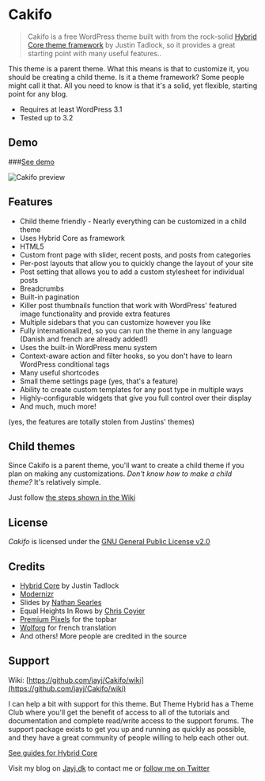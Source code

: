 # Cakifo

> Cakifo is a free WordPress theme built with from the rock-solid [Hybrid Core theme framework](http://themehybrid.com/hybrid-core "Hybrid Core") by Justin Tadlock, so it provides a great starting point with many useful features..

This theme is a parent theme. What this means is that to customize it, you should be creating a child theme. Is it a theme framework? Some people might call it that. All you need to know is that it's a solid, yet flexible, starting point for any blog.

* Requires at least WordPress 3.1
* Tested up to 3.2

## Demo

###[See demo](http://wpthemes.jayj.dk/cakifo/)

![Cakifo preview](http://i.imgur.com/rUY1z.png)

## Features

* Child theme friendly - Nearly everything can be customized in a child theme
* Uses Hybrid Core as framework
* HTML5
* Custom front page with slider, recent posts, and posts from categories
* Per-post layouts that allow you to quickly change the layout of your site
* Post setting that allows you to add a custom stylesheet for individual posts
* Breadcrumbs
* Built-in pagination
* Killer post thumbnails function that work with WordPress' featured image functionality and provide extra features
* Multiple sidebars that you can customize however you like
* Fully internationalized, so you can run the theme in any language (Danish and french are already added!)
* Uses the built-in WordPress menu system
* Context-aware action and filter hooks, so you don't have to learn WordPress conditional tags
* Many useful shortcodes
* Small theme settings page (yes, that's a feature)
* Ability to create custom templates for any post type in multiple ways
* Highly-configurable widgets that give you full control over their display
* And much, much more!

(yes, the features are totally stolen from Justins' themes)

## Child themes

Since Cakifo is a parent theme, you'll want to create a child theme if you plan on making any customizations. *Don't know how to make a child theme?* It's relatively simple.

Just follow [the steps shown in the Wiki](https://github.com/jayj/Cakifo/wiki/Child-themes)

## License

<em>Cakifo</em> is licensed under the [GNU General Public License v2.0](http://www.gnu.org/licenses/gpl-2.0.html)

## Credits

* [Hybrid Core](http://themehybrid.com/hybrid-core "Hybrid Core") by Justin Tadlock
* [Modernizr](http://modernizr.com)
* Slides by [Nathan Searles](http://slidesjs.com)
* Equal Heights In Rows by [Chris Coyier](http://css-tricks.com/equal-height-blocks-in-rows/)
* [Premium Pixels](http://www.premiumpixels.com/) for the topbar
* [Wolforg](http://wolforg.eu/) for french translation
* And others! More people are credited in the source

## Support

Wiki: [https://github.com/jayj/Cakifo/wiki](https://github.com/jayj/Cakifo/wiki)

I can help a bit with support for this theme. But Theme Hybrid has a Theme Club where you'll get the benefit of access to all of the tutorials and documentation and complete read/write access to the support forums.
The support package exists to get you up and running as quickly as possible, and they have a great community of people willing to help each other out.

[See guides for Hybrid Core](http://themehybrid.com/hybrid-core)

Visit my blog on [Jayj.dk](http://jayj.dk) to contact me or [follow me on Twitter](http://twitter.com/jayjdk)